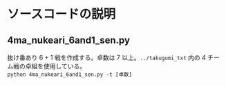 # ソースコードの説明

## 4ma_nukeari_6and1_sen.py

抜け番あり 6 + 1 戦を作成する。卓数は 7 以上。`../takugumi_txt` 内の 4 チーム戦の卓組を使用している。  
`python 4ma_nukeari_6and1_sen.py -t [卓数]`

